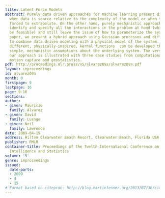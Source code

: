 ```yaml
---
title: Latent Force Models
abstract: Purely data driven approaches for machine learning present difficulties
  when data is scarce relative to the complexity of the model or when the model is
  forced to extrapolate. On the other hand, purely mechanistic approaches  need to
  identify and specify all the interactions in the problem at hand (which  may not
  be feasible) and still leave the issue of how to parameterize the system. In this
  paper, we present a hybrid approach using Gaussian processes and differential equations
  to combine data driven modeling with a physical model of the system. We show how
  different, physically-inspired, kernel functions  can be developed through sensible,
  simple, mechanistic assumptions about the underlying system. The versatility of
  our approach is illustrated with three case studies from computational biology,
  motion capture and geostatistics.
pdf: http://proceedings.mlr.press/v5/alvarez09a/alvarez09a.pdf
layout: inproceedings
id: alvarez09a
month: 0
firstpage: 9
lastpage: 16
page: 9-16
sections: 
author:
- given: Mauricio
  family: Alvarez
- given: David
  family: Luengo
- given: Neil
  family: Lawrence
date: 2009-04-15
address: Hilton Clearwater Beach Resort, Clearwater Beach, Florida USA
publisher: PMLR
container-title: Proceedings of the Twelth International Conference on Artificial
  Intelligence and Statistics
volume: '5'
genre: inproceedings
issued:
  date-parts:
  - 2009
  - 4
  - 15
# Format based on citeproc: http://blog.martinfenner.org/2013/07/30/citeproc-yaml-for-bibliographies/
---
```

